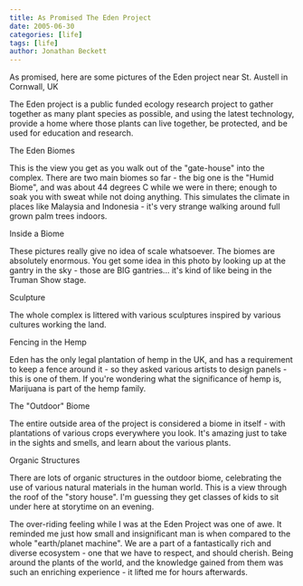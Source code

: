 ```yaml
---
title: As Promised The Eden Project
date: 2005-06-30
categories: [life]
tags: [life]
author: Jonathan Beckett
---
```


As promised, here are some pictures of the Eden project near St. Austell in Cornwall, UK

The Eden project is a public funded ecology research project to gather together as many plant species as possible, and using the latest technology, provide a home where those plants can live together, be protected, and be used for education and research.

The Eden Biomes

This is the view you get as you walk out of the "gate-house" into the complex. There are two main biomes so far - the big one is the "Humid Biome", and was about 44 degrees C while we were in there; enough to soak you with sweat while not doing anything. This simulates the climate in places like Malaysia and Indonesia - it's very strange walking around full grown palm trees indoors.

Inside a Biome

These pictures really give no idea of scale whatsoever. The biomes are absolutely enormous. You get some idea in this photo by looking up at the gantry in the sky - those are BIG gantries... it's kind of like being in the Truman Show stage.

Sculpture

The whole complex is littered with various sculptures inspired by various cultures working the land.

Fencing in the Hemp

Eden has the only legal plantation of hemp in the UK, and has a requirement to keep a fence around it - so they asked various artists to design panels - this is one of them. If you're wondering what the significance of hemp is, Marijuana is part of the hemp family.

The "Outdoor" Biome

The entire outside area of the project is considered a biome in itself - with plantations of various crops everywhere you look. It's amazing just to take in the sights and smells, and learn about the various plants.

Organic Structures

There are lots of organic structures in the outdoor biome, celebrating the use of various natural materials in the human world. This is a view through the roof of the "story house". I'm guessing they get classes of kids to sit under here at storytime on an evening.

The over-riding feeling while I was at the Eden Project was one of awe. It reminded me just how small and insignificant man is when compared to the whole "earth/planet machine". We are a part of a fantastically rich and diverse ecosystem - one that we have to respect, and should cherish. Being around the plants of the world, and the knowledge gained from them was such an enriching experience - it lifted me for hours afterwards.